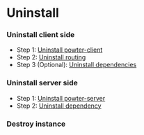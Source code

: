# Uninstall
### Uninstall client side
* Step 1: [Uninstall powter-client](https://hilanderas.github.io/powter-client/en/usage/quickstart/UNINSTALL.html)
* Step 2: [Uninstall routing](https://hilanderas.github.io/routing/usage/quickstart/UNINSTALL.html)
* Step 3 (Optional): [Uninstall dependencies]()

### Uninstall server side
* Step 1: [Uninstall powter-server](https://hilanderas.github.io/powter-server/en/usage/quickstart/UNINSTALL.html)
* Step 2: [Uninstall dependency]()

### Destroy instance
